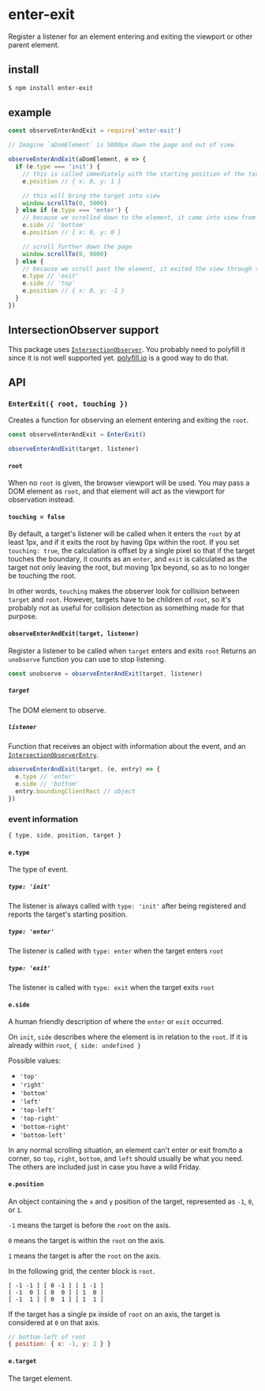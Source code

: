 # enter-exit

Register a listener for an element entering and exiting the viewport or other parent element.

## install

```sh
$ npm install enter-exit
```

## example

```js
const observeEnterAndExit = require('enter-exit')

// Imagine `aDomElement` is 5000px down the page and out of view

observeEnterAndExit(aDomElement, e => {
  if (e.type === 'init') {
    // this is called immediately with the starting position of the target
    e.position // { x: 0, y: 1 }

    // this will bring the target into view
    window.scrollTo(0, 5000)
  } else if (e.type === 'enter') {
    // because we scrolled down to the element, it came into view from the bottom of the view
    e.side // 'bottom'
    e.position // { x: 0, y: 0 }

    // scroll further down the page
    window.scrollTo(0, 9000)
  } else {
    // because we scroll past the element, it exited the view through the top of the view
    e.type // 'exit'
    e.side // 'top'
    e.position // { x: 0, y: -1 }
  }
})
```

## IntersectionObserver support

This package uses [`IntersectionObserver`](https://developer.mozilla.org/en-US/docs/Web/API/Intersection_Observer_API). You probably need to polyfill it since it is not well supported yet. [polyfill.io](https://polyfill.io) is a good way to do that.

## API

### `EnterExit({ root, touching })`

Creates a function for observing an element entering and exiting the `root`.

```js
const observeEnterAndExit = EnterExit()

observeEnterAndExit(target, listener)
```

#### `root`

When no `root` is given, the browser viewport will be used. You may pass a DOM element as `root`, and that element will act as the viewport for observation instead.

#### `touching = false`

By default, a target's listener will be called when it enters the `root` by at least 1px, and if it exits the root by having 0px within the root. If you set `touching: true`, the calculation is offset by a single pixel so that if the target touches the boundary, it counts as an `enter`, and `exit` is calculated as the target not only leaving the root, but moving 1px beyond, so as to no longer be touching the root.

In other words, `touching` makes the observer look for collision between `target` and `root`. However, targets have to be children of `root`, so it's probably not as useful for collision detection as something made for that purpose.

#### `observeEnterAndExit(target, listener)`

Register a listener to be called when `target` enters and exits `root` Returns an `unobserve` function you can use to stop listening.

```js
const unobserve = observeEnterAndExit(target, listener)
```

##### `target`

The DOM element to observe.

##### `listener`

Function that receives an object with information about the event, and an [`IntersectionObserverEntry`](https://developer.mozilla.org/en-US/docs/Web/API/IntersectionObserverEntry).

```js
observeEnterAndExit(target, (e, entry) => {
  e.type // 'enter'
  e.side // 'bottom'
  entry.boundingClientRect // object
})
```

### event information

```js
{ type, side, position, target }
```

#### `e.type`

The type of event.

##### `type: 'init'`

The listener is always called with `type: 'init'` after being registered and reports the target's starting position.

##### `type: 'enter'`

The listener is called with `type: enter` when the target enters `root`

##### `type: 'exit'`

The listener is called with `type: exit` when the target exits `root`

#### `e.side`

A human friendly description of where the `enter` or `exit` occurred.

On `init`, `side` describes where the element is in relation to the `root`. If it is already within `root`, `{ side: undefined }`

Possible values:

  - `'top'`
  - `'right'`
  - `'bottom'`
  - `'left'`
  - `'top-left'`
  - `'top-right'`
  - `'bottom-right'`
  - `'bottom-left'`

In any normal scrolling situation, an element can't enter or exit from/to a corner, so `top`, `right`, `bottom`, and `left` should usually be what you need. The others are included just in case you have a wild Friday.


#### `e.position`

An object containing the `x` and `y` position of the target, represented as `-1`, `0`, or `1`.

`-1` means the target is before the `root` on the axis.

`0` means the target is within the `root` on the axis.

`1` means the target is after the `root` on the axis.

In the following grid, the center block is `root`.

```
[ -1 -1 ] [ 0 -1 ] [ 1 -1 ]
[ -1  0 ] [ 0  0 ] [ 1  0 ]
[ -1  1 ] [ 0  1 ] [ 1  1 ]
```

If the target has a single px inside of `root` on an axis, the target is considered at `0` on that axis.

```js
// bottom-left of root
{ position: { x: -1, y: 1 } }
```

#### `e.target`

The target element.

